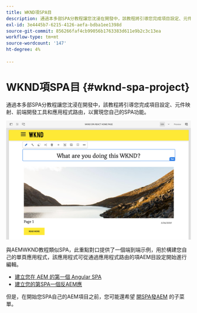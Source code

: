 ```yaml
---
title: WKND項SPA目
description: 通過本多部SPA分教程讓您沈浸在開發中，該教程將引導您完成項目設定、元件映射、前端開發工具和應用程式路由，以便使用「反應」和「Angular」SPA來實施您自己的解決方案。
exl-id: 3e4445b7-6215-4126-aefa-bdba1ee1398d
source-git-commit: 856266faf4cb99056b1763383d611e9b2c3c13ea
workflow-type: tm+mt
source-wordcount: '147'
ht-degree: 4%

---
```


# WKND項SPA目 {#wknd-spa-project}

通過本多部SPA分教程讓您沈浸在開發中，該教程將引導您完成項目設定、元件映射、前端開發工具和應用程式路由，以實現您自己的SPA功能。

![WKND項SPA目](assets/wknd-spa-project.png)

與AEMWKND教程類似SPA，此重點對口提供了一個端到端示例，用於構建您自己的單頁應用程式，該應用程式可從通過應用程式路由的項AEM目設定開始進行編輯。

* [建立您在 AEM 的第一個 Angular SPA](https://experienceleague.adobe.com/docs/experience-manager-learn/spa-angular-tutorial/overview.html)
* [建立您的第SPA一個反AEM應](https://experienceleague.adobe.com/docs/experience-manager-learn/spa-react-tutorial/overview.html)

但是，在開始您SPA自己的AEM項目之前，您可能還希望 [開SPA發AEM](developing.md) 的子菜單。
